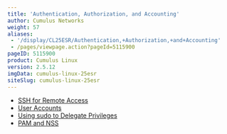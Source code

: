 ```yaml
---
title: 'Authentication, Authorization, and Accounting'
author: Cumulus Networks
weight: 57
aliases:
 - '/display/CL25ESR/Authentication,+Authorization,+and+Accounting'
 - /pages/viewpage.action?pageId=5115900
pageID: 5115900
product: Cumulus Linux
version: 2.5.12
imgData: cumulus-linux-25esr
siteSlug: cumulus-linux-25esr
---
```

  - [SSH for Remote Access](/version/cumulus-linux-25esr/System-Management/Authentication-Authorization-and-Accounting/SSH-for-Remote-Access)
  - [User Accounts](/version/cumulus-linux-25esr/System-Management/Authentication-Authorization-and-Accounting/User-Accounts)
  - [Using sudo to Delegate Privileges](/version/cumulus-linux-25esr/System-Management/Authentication-Authorization-and-Accounting/Using-sudo-to-Delegate-Privileges)
  - [PAM and NSS](/version/cumulus-linux-25esr/System-Management/Authentication-Authorization-and-Accounting/LDAP-Authentication-and-Authorization)
